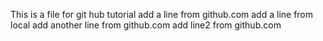 This is a file for git hub tutorial
add a line from github.com
add a line from local
add another line from github.com
add line2 from github.com
